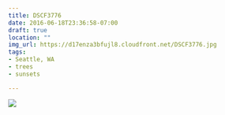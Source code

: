 ```yaml
---
title: DSCF3776
date: 2016-06-18T23:36:58-07:00
draft: true
location: ""
img_url: https://d17enza3bfujl8.cloudfront.net/DSCF3776.jpg
tags:
- Seattle, WA
- trees
- sunsets

---
```


![](https://d17enza3bfujl8.cloudfront.net/DSCF3776.jpg)

